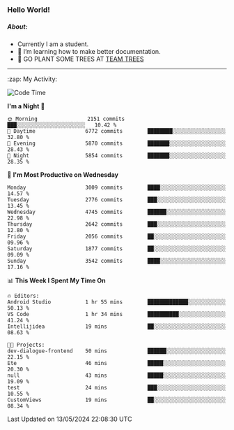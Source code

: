 ### Hello World!

##### About:
- Currently I am a student.
- 🌱 I’m learning how to make better documentation.
- 🌱 GO PLANT SOME TREES AT [TEAM TREES](https://teamtrees.org/)

---
  <summary>:zap: My Activity:</summary>
  
<!--START_SECTION:waka-->
![Code Time](http://img.shields.io/badge/Code%20Time-1%2C376%20hrs%2048%20mins-blue)

**I'm a Night 🦉** 

```text
🌞 Morning                2151 commits        ███░░░░░░░░░░░░░░░░░░░░░░   10.42 % 
🌆 Daytime                6772 commits        ████████░░░░░░░░░░░░░░░░░   32.80 % 
🌃 Evening                5870 commits        ███████░░░░░░░░░░░░░░░░░░   28.43 % 
🌙 Night                  5854 commits        ███████░░░░░░░░░░░░░░░░░░   28.35 % 
```
📅 **I'm Most Productive on Wednesday** 

```text
Monday                   3009 commits        ████░░░░░░░░░░░░░░░░░░░░░   14.57 % 
Tuesday                  2776 commits        ███░░░░░░░░░░░░░░░░░░░░░░   13.45 % 
Wednesday                4745 commits        ██████░░░░░░░░░░░░░░░░░░░   22.98 % 
Thursday                 2642 commits        ███░░░░░░░░░░░░░░░░░░░░░░   12.80 % 
Friday                   2056 commits        ██░░░░░░░░░░░░░░░░░░░░░░░   09.96 % 
Saturday                 1877 commits        ██░░░░░░░░░░░░░░░░░░░░░░░   09.09 % 
Sunday                   3542 commits        ████░░░░░░░░░░░░░░░░░░░░░   17.16 % 
```


📊 **This Week I Spent My Time On** 

```text
🔥 Editors: 
Android Studio           1 hr 55 mins        █████████████░░░░░░░░░░░░   50.13 % 
VS Code                  1 hr 34 mins        ██████████░░░░░░░░░░░░░░░   41.24 % 
Intellijidea             19 mins             ██░░░░░░░░░░░░░░░░░░░░░░░   08.63 % 

🐱‍💻 Projects: 
dev-dialogue-frontend    50 mins             ██████░░░░░░░░░░░░░░░░░░░   22.15 % 
Ete                      46 mins             █████░░░░░░░░░░░░░░░░░░░░   20.30 % 
null                     43 mins             █████░░░░░░░░░░░░░░░░░░░░   19.09 % 
test                     24 mins             ███░░░░░░░░░░░░░░░░░░░░░░   10.55 % 
CustomViews              19 mins             ██░░░░░░░░░░░░░░░░░░░░░░░   08.34 % 
```


 Last Updated on 13/05/2024 22:08:30 UTC
<!--END_SECTION:waka-->
